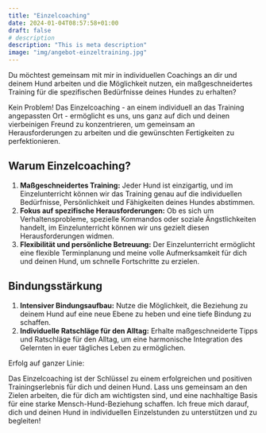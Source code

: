 ```yaml
---
title: "Einzelcoaching"
date: 2024-01-04T08:57:58+01:00
draft: false
# description
description: "This is meta description"
image: "img/angebot-einzeltraining.jpg"
---
```


Du möchtest gemeinsam mit mir in individuellen Coachings an dir und deinem Hund arbeiten und die
Möglichkeit nutzen, ein maßgeschneidertes Training für die spezifischen Bedürfnisse deines Hundes zu
erhalten? 

Kein Problem! Das Einzelcoaching - an einem individuell an das Training angepassten Ort -
ermöglicht es uns, uns ganz auf dich und deinen vierbeinigen Freund zu konzentrieren, um gemeinsam
an Herausforderungen zu arbeiten und die gewünschten Fertigkeiten zu perfektionieren. 

## Warum Einzelcoaching?

1. **Maßgeschneidertes Training:** Jeder Hund ist einzigartig, und im Einzelunterricht können wir das
   Training genau auf die individuellen Bedürfnisse, Persönlichkeit und Fähigkeiten deines Hundes
   abstimmen.
2. **Fokus auf spezifische Herausforderungen:** Ob es sich um Verhaltensprobleme, spezielle Kommandos
   oder soziale Ängstlichkeiten handelt, im Einzelunterricht können wir uns gezielt diesen
   Herausforderungen widmen.
3. **Flexibilität und persönliche Betreuung:** Der Einzelunterricht ermöglicht eine flexible
   Terminplanung und meine volle Aufmerksamkeit für dich und deinen Hund, um schnelle Fortschritte
   zu erzielen.

## Bindungsstärkung

1. **Intensiver Bindungsaufbau:** Nutze die Möglichkeit, die Beziehung zu deinem Hund auf eine neue
   Ebene zu heben und eine tiefe Bindung zu schaffen.
2. **Individuelle Ratschläge für den Alltag:** Erhalte maßgeschneiderte Tipps und Ratschläge für den
   Alltag, um eine harmonische Integration des Gelernten in euer tägliches Leben zu ermöglichen.

Erfolg auf ganzer Linie:

Das Einzelcoaching ist der Schlüssel zu einem erfolgreichen und positiven Trainingserlebnis für dich
und deinen Hund. Lass uns gemeinsam an den Zielen arbeiten, die für dich am wichtigsten sind, und
eine nachhaltige Basis für eine starke Mensch-Hund-Beziehung schaffen. Ich freue mich darauf, dich
und deinen Hund in individuellen Einzelstunden zu unterstützen und zu begleiten!
